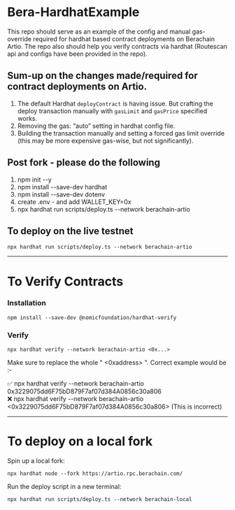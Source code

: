 # Bera-HardhatExample

This repo should serve as an example of the config and manual gas-override required for hardhat based contract deployments on Berachain Artio. The repo also should help you verify contracts via hardhat (Routescan api and configs have been provided in the repo).

## Sum-up on the changes made/required for contract deployments on Artio.

1. The default Hardhat `deployContract` is having issue. But crafting the deploy transaction manually with `gasLimit` and `gasPrice` specified works.
2. Removing the gas: “auto” setting in hardhat config file.
3. Building the transaction manually and setting a forced gas limit override (this may be more expensive gas-wise, but not significantly).

## Post fork - please do the following

1. npm init --y
2. npm install --save-dev hardhat
3. npm install --save-dev dotenv
4. create .env - and add WALLET_KEY=0x
5. npx hardhat run scripts/deploy.ts --network berachain-artio

## To deploy on the live testnet

```shell
npx hardhat run scripts/deploy.ts --network berachain-artio
```

---

# To Verify Contracts

### Installation

```shell
npm install --save-dev @nomicfoundation/hardhat-verify
```

### Verify

```shell
npx hardhat verify --network berachain-artio <0x...>
```

Make sure to replace the whole " <0xaddress> ". Correct example would be :-

✅ npx hardhat verify --network berachain-artio 0x3229075dd6F75bD879F7af07d384A0856c30a806
<br>
❌ npx hardhat verify --network berachain-artio <0x3229075dd6F75bD879F7af07d384A0856c30a806> (This is incorrect)

---

# To deploy on a local fork

Spin up a local fork:

```shell
npx hardhat node --fork https://artio.rpc.berachain.com/
```

Run the deploy script in a new terminal:

```shell
npx hardhat run scripts/deploy.ts --network berachain-local
```

